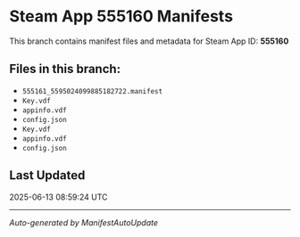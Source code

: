 # Steam App 555160 Manifests

This branch contains manifest files and metadata for Steam App ID: **555160**

## Files in this branch:
- `555161_5595024099885182722.manifest`
- `Key.vdf`
- `appinfo.vdf`
- `config.json`
- `Key.vdf`
- `appinfo.vdf`
- `config.json`

## Last Updated
2025-06-13 08:59:24 UTC

---
*Auto-generated by ManifestAutoUpdate*
